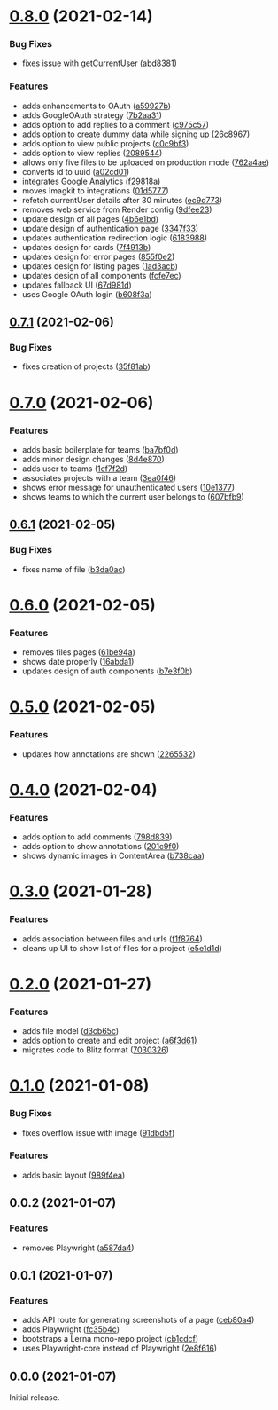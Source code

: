 # [0.8.0](https://github.com/ghoshnirmalya/feedback/compare/0.7.1...0.8.0) (2021-02-14)

### Bug Fixes

- fixes issue with getCurrentUser ([abd8381](https://github.com/ghoshnirmalya/feedback/commit/abd8381a520b695856019c467dfff1da90267928))

### Features

- adds enhancements to OAuth ([a59927b](https://github.com/ghoshnirmalya/feedback/commit/a59927b79255cd811001a9610dde3967c2cd812c))
- adds GoogleOAuth strategy ([7b2aa31](https://github.com/ghoshnirmalya/feedback/commit/7b2aa31ed6881e7bfd390606de3b17bde9a2e9fa))
- adds option to add replies to a comment ([c975c57](https://github.com/ghoshnirmalya/feedback/commit/c975c57f607b3b73e2cb7fe83fff317f00ed62a0))
- adds option to create dummy data while signing up ([26c8967](https://github.com/ghoshnirmalya/feedback/commit/26c89676cc38d8a53b85a96a517b254b368097ec))
- adds option to view public projects ([c0c9bf3](https://github.com/ghoshnirmalya/feedback/commit/c0c9bf36a00090fdb703bc2f9e46309f48ddd0a2))
- adds option to view replies ([2089544](https://github.com/ghoshnirmalya/feedback/commit/2089544482077d1c237aefe5ece747b209163e15))
- allows only five files to be uploaded on production mode ([762a4ae](https://github.com/ghoshnirmalya/feedback/commit/762a4aee461d957c514eae0e19ab73f7d5232868))
- converts id to uuid ([a02cd01](https://github.com/ghoshnirmalya/feedback/commit/a02cd019d7928916c69958a1b0385dda6cef8b8e))
- integrates Google Analytics ([f29818a](https://github.com/ghoshnirmalya/feedback/commit/f29818a4fc002320b3dc63dbd506dce7381be4f0))
- moves Imagkit to integrations ([01d5777](https://github.com/ghoshnirmalya/feedback/commit/01d577717cf1a6343eaa04ba68be545f957e85d2))
- refetch currentUser details after 30 minutes ([ec9d773](https://github.com/ghoshnirmalya/feedback/commit/ec9d7738789fdd6b7d8aec55e39d85c8234e4b8b))
- removes web service from Render config ([9dfee23](https://github.com/ghoshnirmalya/feedback/commit/9dfee2393729b95cb3e533389dd0cbeb00ac4512))
- update design of all pages ([4b6e1bd](https://github.com/ghoshnirmalya/feedback/commit/4b6e1bd2b98254cd624108b91f027db0c815070d))
- update design of authentication page ([3347f33](https://github.com/ghoshnirmalya/feedback/commit/3347f33699a2e72b09ebf83c0c1176743bcdeb4d))
- updates authentication redirection logic ([6183988](https://github.com/ghoshnirmalya/feedback/commit/6183988bc4d719386dff4383060cf689acdbec8a))
- updates design for cards ([7f4913b](https://github.com/ghoshnirmalya/feedback/commit/7f4913b87effc83ce65ed0c0b530697abdbfdc2f))
- updates design for error pages ([855f0e2](https://github.com/ghoshnirmalya/feedback/commit/855f0e2ad288551ad97017ce49d57192a3d60168))
- updates design for listing pages ([1ad3acb](https://github.com/ghoshnirmalya/feedback/commit/1ad3acb77c169fa359737f78110887f149ce3bec))
- updates design of all components ([fcfe7ec](https://github.com/ghoshnirmalya/feedback/commit/fcfe7ec5b6ef3a863bd9b11b2b2d7e9546fcd05e))
- updates fallback UI ([67d981d](https://github.com/ghoshnirmalya/feedback/commit/67d981dfe25d5ff2e30af482059b2363e569ea16))
- uses Google OAuth login ([b608f3a](https://github.com/ghoshnirmalya/feedback/commit/b608f3a7dc57a946506b29c9e43174f0f42237da))

## [0.7.1](https://github.com/ghoshnirmalya/feedback/compare/0.7.0...0.7.1) (2021-02-06)

### Bug Fixes

- fixes creation of projects ([35f81ab](https://github.com/ghoshnirmalya/feedback/commit/35f81ab48a13b91ba0794e6552dc3eaecafcea1a))

# [0.7.0](https://github.com/ghoshnirmalya/feedback/compare/0.6.1...0.7.0) (2021-02-06)

### Features

- adds basic boilerplate for teams ([ba7bf0d](https://github.com/ghoshnirmalya/feedback/commit/ba7bf0d2d1446ffc4b990892f8bb990487fee49d))
- adds minor design changes ([8d4e870](https://github.com/ghoshnirmalya/feedback/commit/8d4e870a5894332aa04e0daba98c9f5abed83cd0))
- adds user to teams ([1ef7f2d](https://github.com/ghoshnirmalya/feedback/commit/1ef7f2d5d4580d593e63cbd5940d4a25d51ceff2))
- associates projects with a team ([3ea0f46](https://github.com/ghoshnirmalya/feedback/commit/3ea0f4623c5d43e8029543302ee434c0b672206e))
- shows error message for unauthenticated users ([10e1377](https://github.com/ghoshnirmalya/feedback/commit/10e1377ac2931b9aa16ee63769f30613926db0af))
- shows teams to which the current user belongs to ([607bfb9](https://github.com/ghoshnirmalya/feedback/commit/607bfb97b87af01f2f54500ddfd4ff9960c188bd))

## [0.6.1](https://github.com/ghoshnirmalya/feedback/compare/0.6.0...0.6.1) (2021-02-05)

### Bug Fixes

- fixes name of file ([b3da0ac](https://github.com/ghoshnirmalya/feedback/commit/b3da0ac329a4afe89f8e7db505d06a3f4d5c0ff3))

# [0.6.0](https://github.com/ghoshnirmalya/feedback/compare/0.5.0...0.6.0) (2021-02-05)

### Features

- removes files pages ([61be94a](https://github.com/ghoshnirmalya/feedback/commit/61be94ac124396e65de9a5685f6c667ad9666d15))
- shows date properly ([16abda1](https://github.com/ghoshnirmalya/feedback/commit/16abda13c7976900d302bf73f34219b6df9f084b))
- updates design of auth components ([b7e3f0b](https://github.com/ghoshnirmalya/feedback/commit/b7e3f0b06466ce504b5faab5647e86925996932c))

# [0.5.0](https://github.com/ghoshnirmalya/feedback/compare/0.4.0...0.5.0) (2021-02-05)

### Features

- updates how annotations are shown ([2265532](https://github.com/ghoshnirmalya/feedback/commit/2265532d71fe04d941819d71434ad433d33e0be2))

# [0.4.0](https://github.com/ghoshnirmalya/feedback/compare/0.3.0...0.4.0) (2021-02-04)

### Features

- adds option to add comments ([798d839](https://github.com/ghoshnirmalya/feedback/commit/798d8398d0141397aa470bafe5930faeda019d98))
- adds option to show annotations ([201c9f0](https://github.com/ghoshnirmalya/feedback/commit/201c9f0ede9b2d69412f688638ba6f9bdb881692))
- shows dynamic images in ContentArea ([b738caa](https://github.com/ghoshnirmalya/feedback/commit/b738caa18b921cc8fff3afa6cf139265e339f1b6))

# [0.3.0](https://github.com/ghoshnirmalya/feedback/compare/0.2.0...0.3.0) (2021-01-28)

### Features

- adds association between files and urls ([f1f8764](https://github.com/ghoshnirmalya/feedback/commit/f1f876440cd607e66047084e3c9a3176a4756bce))
- cleans up UI to show list of files for a project ([e5e1d1d](https://github.com/ghoshnirmalya/feedback/commit/e5e1d1d4faf23279c3b5d217bb22053da7963e49))

# [0.2.0](https://github.com/ghoshnirmalya/feedback/compare/0.1.0...0.2.0) (2021-01-27)

### Features

- adds file model ([d3cb65c](https://github.com/ghoshnirmalya/feedback/commit/d3cb65cdff8897f1904befe94bf40aa4e449fd40))
- adds option to create and edit project ([a6f3d61](https://github.com/ghoshnirmalya/feedback/commit/a6f3d6143a712be6d67e27f0a4e9b013eb0a88ea))
- migrates code to Blitz format ([7030326](https://github.com/ghoshnirmalya/feedback/commit/7030326e2ef65b8fe7e8221cc1daa68e9d7f7001))

# [0.1.0](https://github.com/ghoshnirmalya/feedback/compare/0.0.2...0.1.0) (2021-01-08)

### Bug Fixes

- fixes overflow issue with image ([91dbd5f](https://github.com/ghoshnirmalya/feedback/commit/91dbd5fb83c694796dafc026c7700685c23a24ad))

### Features

- adds basic layout ([989f4ea](https://github.com/ghoshnirmalya/feedback/commit/989f4ea5ef1cea77481eb38c5be48d354e2386c0))

## 0.0.2 (2021-01-07)

### Features

- removes Playwright ([a587da4](https://github.com/ghoshnirmalya/feedback/commit/a587da4bb2499f26987edf2f7f7de71dd18034a4))

## 0.0.1 (2021-01-07)

### Features

- adds API route for generating screenshots of a page ([ceb80a4](https://github.com/ghoshnirmalya/feedback/commit/ceb80a48cdabe8a4c2fa6a9160ccd178cd5a2d9d))
- adds Playwright ([fc35b4c](https://github.com/ghoshnirmalya/feedback/commit/fc35b4c95b508e98ed58b3f196777ab56a8153a8))
- bootstraps a Lerna mono-repo project ([cb1cdcf](https://github.com/ghoshnirmalya/feedback/commit/cb1cdcfd4878bc11f969ba4f12b6b751eccacb85))
- uses Playwright-core instead of Playwright ([2e8f616](https://github.com/ghoshnirmalya/feedback/commit/2e8f61681e4ab17963aacbdff349267f4fd19a01))

## 0.0.0 (2021-01-07)

Initial release.
